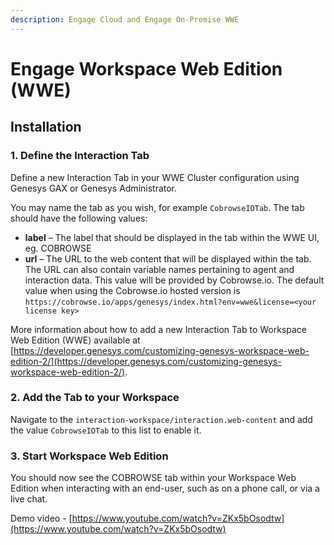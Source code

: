 ```yaml
---
description: Engage Cloud and Engage On-Premise WWE
---
```


# Engage Workspace Web Edition \(WWE\)

## Installation

### 1. Define the Interaction Tab

Define a new Interaction Tab in your WWE Cluster configuration using Genesys GAX or Genesys Administrator.

You may name the tab as you wish, for example `CobrowseIOTab`. The tab should have the following values:

* **label** – The label that should be displayed in the tab within the WWE UI, eg. COBROWSE
* **url** – The URL to the web content that will be displayed within the tab.  The URL can also contain variable names pertaining to agent and interaction data. This value will be provided by Cobrowse.io. The default value when using the Cobrowse.io hosted version is `https://cobrowse.io/apps/genesys/index.html?env=wwe&license=<your license key>`

More information about how to add a new Interaction Tab to Workspace Web Edition \(WWE\) available at [https://developer.genesys.com/customizing-genesys-workspace-web-edition-2/](https://developer.genesys.com/customizing-genesys-workspace-web-edition-2/).

### 2. Add the Tab to your Workspace

Navigate to the `interaction-workspace/interaction.web-content` and add the value `CobrowseIOTab` to this list to enable it. 

### 3. Start Workspace Web Edition

You should now see the COBROWSE tab within your Workspace Web Edition when interacting with an end-user, such as on a phone call, or via a live chat. 

Demo video - [https://www.youtube.com/watch?v=ZKx5bOsodtw](https://www.youtube.com/watch?v=ZKx5bOsodtw)



